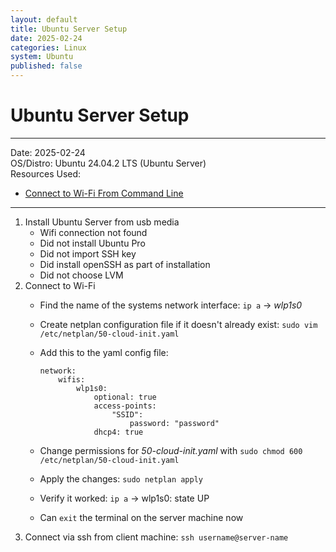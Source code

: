 ```yaml
---
layout: default
title: Ubuntu Server Setup
date: 2025-02-24
categories: Linux
system: Ubuntu
published: false
---
```


# Ubuntu Server Setup

---

Date: 2025-02-24  
OS/Distro: Ubuntu 24.04.2 LTS (Ubuntu Server)  
Resources Used:  
- [Connect to Wi-Fi From Command Line](https://linuxconfig.org/ubuntu-20-04-connect-to-wifi-from-command-line)  

---

1. Install Ubuntu Server from usb media
   - Wifi connection not found
   - Did not install Ubuntu Pro
   - Did not import SSH key
   - Did install openSSH as part of installation
   - Did not choose LVM
2. Connect to Wi-Fi
   - Find the name of the systems network interface: `ip a` -> _wlp1s0_
   - Create netplan configuration file if it doesn't already exist: `sudo vim /etc/netplan/50-cloud-init.yaml`
   - Add this to the yaml config file:
     
     ```
     network:
         wifis:
             wlp1s0:
                 optional: true
                 access-points:
                     "SSID":
                         password: "password"
                 dhcp4: true
     ```
   - Change permissions for _50-cloud-init.yaml_ with `sudo chmod 600 /etc/netplan/50-cloud-init.yaml`
   - Apply the changes: `sudo netplan apply`
   - Verify it worked: `ip a` -> wlp1s0: state UP
   - Can `exit` the terminal on the server machine now
3. Connect via ssh from client machine: `ssh username@server-name`

